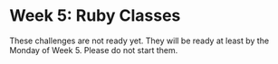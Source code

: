 # Week 5: Ruby Classes

These challenges are not ready yet. They will be ready at least by the Monday of Week 5. Please do not start them. 

<!-- This week you will be working on creating ruby classes and translating RSpec into driver code. Please make sure to follow each step we ask you to do (write driver test code, pseudocode, initial solution, refactoring, reflection, and review). This week gets into more advanced concepts, so make sure you pair as often as you need to ensure you are able to learn efficiently and have fun doing it! You can pair on any challenge (except for solo challenges) and you have an awesome community of programmers to pair with. You can always ask people to pair on the community and work with people from other locations! 


## Challenges
1. [Die Class 1: Numeric](1_die)
2. [Die Class 2: Arbitrary Symbols](2_die)
3. [Build a Simple Guessing Game SOLO CHALLENGE](3_guessing_game_solo_challenge)
4. [A Nested Array to Model a Boggle Board](4_boggle_board)
5. [Virus Predictor](5_virus_predictor)
6. [Validate Credit Card](6_validate_credit_card)
7. [Technical Blog](7_technical_blog.md)
8. [Cultural Blog](8_cultural_blog.md)
9. [GPS 2.1- Don't look until your GPS Session!](9_gps2.1)
10. [BONUS: Reverse Polish Notation Calculator](10_BONUS_rpn)

## Remember your Expectations for the Unit!
- Pair at least twice this week with a member of your accountability group.  *You need to pair **6** times this unit*
- Give feedback for each person you paired with. *You need to submit at least 7 pieces of feedback in this unit* (6 for peer-pairing, and 1 GPS)
- Rate at least 7 pieces of [Meta Feedback](https://socrates.devbootcamp.com/feedback) on Socrates. *You need to rate 20 pieces of feedback per unit.

## Fetch DBC's Changes
####It's time to fetch changes from DevBootcamp's phase_0_unit_2 master repo.
Follow [these instructions](https://github.com/Devbootcamp/phase_0_handbook/blob/master/fetching_changes.md)!
Modify them for unit 2.

## Working through the challenges
Once you have the entire local repository on your computer, you don't need to read the challenges on github anymore (although we admit, it's prettier). You can open the entire repository in sublime and read the challenges in their original markdown. It will also help you find any link issues, since you can see where they are pointing. If you do find broken links, please let us by posting on the community, but also try to figure out a fix. It will help your markdown skills!


## Submitting your work

**You need to submit your work through on [apply.devbootcamp.com](http://apply.devbootcamp.com) by Sunday at 11:59pm. When you log in, look at your profile page. There should be a "Unit 2 Week 5 Submission" form.** It is not enough to have your work on github.

## [Resources](https://github.com/Devbootcamp/phase_0_handbook/blob/master/resources.md)
 
 -->